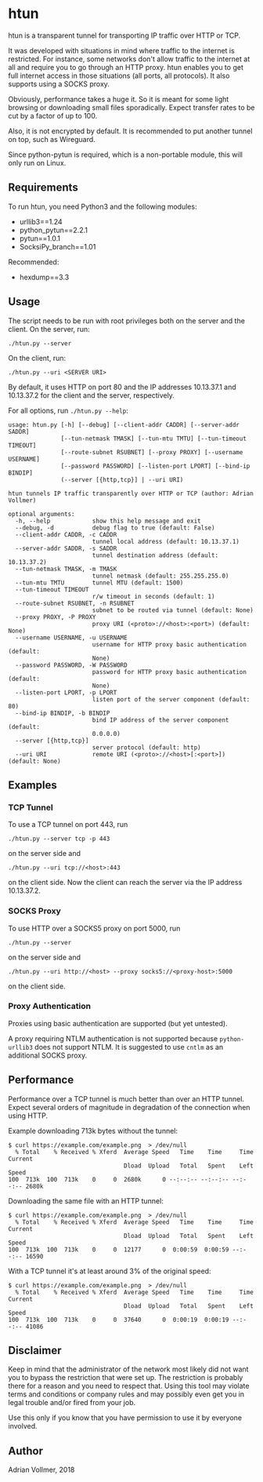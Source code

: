 htun
====

htun is a transparent tunnel for transporting IP traffic over HTTP or TCP.

It was developed with situations in mind where traffic to the internet is
restricted. For instance, some networks don't allow traffic to the internet
at all and require you to go through an HTTP proxy. htun enables you to get
full internet access in those situations (all ports, all protocols). It also
supports using a SOCKS proxy.

Obviously, performance takes a huge it. So it is meant for some light
browsing or downloading small files sporadically. Expect transfer rates to
be cut by a factor of up to 100.

Also, it is not encrypted by default. It is recommended to put another
tunnel on top, such as Wireguard.

Since python-pytun is required, which is a non-portable module, this will
only run on Linux.


Requirements
------------

To run htun, you need Python3 and the following modules:
* urllib3==1.24
* python_pytun==2.2.1
* pytun==1.0.1
* SocksiPy_branch==1.01

Recommended:

* hexdump==3.3


Usage
-----

The script needs to be run with root privileges both on the server and the
client. On the server, run:

    ./htun.py --server

On the client, run:

    ./htun.py --uri <SERVER URI>

By default, it uses HTTP on port 80 and the IP addresses 10.13.37.1 and
10.13.37.2 for the client and the server, respectively.

For all options, run `./htun.py --help`:

    usage: htun.py [-h] [--debug] [--client-addr CADDR] [--server-addr SADDR]
                   [--tun-netmask TMASK] [--tun-mtu TMTU] [--tun-timeout TIMEOUT]
                   [--route-subnet RSUBNET] [--proxy PROXY] [--username USERNAME]
                   [--password PASSWORD] [--listen-port LPORT] [--bind-ip BINDIP]
                   (--server [{http,tcp}] | --uri URI)

    htun tunnels IP traffic transparently over HTTP or TCP (author: Adrian
    Vollmer)

    optional arguments:
      -h, --help            show this help message and exit
      --debug, -d           debug flag to true (default: False)
      --client-addr CADDR, -c CADDR
                            tunnel local address (default: 10.13.37.1)
      --server-addr SADDR, -s SADDR
                            tunnel destination address (default: 10.13.37.2)
      --tun-netmask TMASK, -m TMASK
                            tunnel netmask (default: 255.255.255.0)
      --tun-mtu TMTU        tunnel MTU (default: 1500)
      --tun-timeout TIMEOUT
                            r/w timeout in seconds (default: 1)
      --route-subnet RSUBNET, -n RSUBNET
                            subnet to be routed via tunnel (default: None)
      --proxy PROXY, -P PROXY
                            proxy URI (<proto>://<host>:<port>) (default: None)
      --username USERNAME, -u USERNAME
                            username for HTTP proxy basic authentication (default:
                            None)
      --password PASSWORD, -W PASSWORD
                            password for HTTP proxy basic authentication (default:
                            None)
      --listen-port LPORT, -p LPORT
                            listen port of the server component (default: 80)
      --bind-ip BINDIP, -b BINDIP
                            bind IP address of the server component (default:
                            0.0.0.0)
      --server [{http,tcp}]
                            server protocol (default: http)
      --uri URI             remote URI (<proto>://<host>[:<port>]) (default: None)

Examples
--------

### TCP Tunnel

To use a TCP tunnel on port 443, run

    ./htun.py --server tcp -p 443

on the server side and

    ./htun.py --uri tcp://<host>:443

on the client side. Now the client can reach the server via the IP address
10.13.37.2.

### SOCKS Proxy

To use HTTP over a SOCKS5 proxy on port 5000, run

    ./htun.py --server

on the server side and

    ./htun.py --uri http://<host> --proxy socks5://<proxy-host>:5000

on the client side.

### Proxy Authentication

Proxies using basic authentication are supported (but yet untested).

A proxy requiring NTLM authentication is not supported because
`python-urllib3` does not support NTLM. It is suggested to use `cntlm` as an
additional SOCKS proxy.


Performance
-----------

Performance over a TCP tunnel is much better than over an HTTP tunnel.
Expect several orders of magnitude in degradation of the connection when
using HTTP.

Example downloading 713k bytes without the tunnel:

	$ curl https://example.com/example.png  > /dev/null
	  % Total    % Received % Xferd  Average Speed   Time    Time     Time  Current
                                     Dload  Upload   Total   Spent    Left  Speed
	100  713k  100  713k    0     0  2680k      0 --:--:-- --:--:-- --:--:-- 2680k

Downloading the same file with an HTTP tunnel:

	$ curl https://example.com/example.png  > /dev/null
	  % Total    % Received % Xferd  Average Speed   Time    Time     Time  Current
                                     Dload  Upload   Total   Spent    Left  Speed
    100  713k  100  713k    0     0  12177      0  0:00:59  0:00:59 --:--:-- 16590

With a TCP tunnel it's at least around 3% of the original speed:

    $ curl https://example.com/example.png  > /dev/null
      % Total    % Received % Xferd  Average Speed   Time    Time     Time Current
                                     Dload  Upload   Total   Spent    Left Speed
    100  713k  100  713k    0     0  37640      0  0:00:19  0:00:19 --:--:-- 41086


Disclaimer
----------

Keep in mind that the administrator of the network most likely did not want
you to bypass the restriction that were set up. The restriction is probably
there for a reason and you need to respect that. Using this tool may violate
terms and conditions or company rules and may possibly even get you in legal
trouble and/or fired from your job.

Use this only if you know that you have permission to use it by everyone
involved.


Author
------

Adrian Vollmer, 2018
